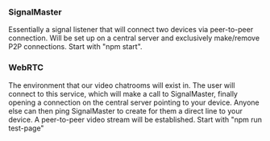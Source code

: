 ### SignalMaster
 Essentially a signal listener that will connect two devices via peer-to-peer connection. Will be set up on a central server and exclusively make/remove P2P connections.
 Start with "npm start".

### WebRTC
 The environment that our video chatrooms will exist in. The user will connect to this service, which will make a call to SignalMaster, finally opening a connection on the central server pointing to your device. Anyone else can then ping SignalMaster to create for them a direct line to your device. A peer-to-peer video stream will be established.
 Start with "npm run test-page"
